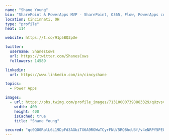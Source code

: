 ```yaml
---
name: "Shane Young"
bio: "SharePoint & PowerApps MVP - SharePoint, O365, Flow, PowerApps consulting? @PowerApps911 | Pure Snark? You found it."
location: Cincinnati, OH
type: "profile"
heat: 114

website: https://t.co/91p5BQ3pUe

twitter:
  username: ShanesCows
  url: https://twitter.com/ShanesCows
  followers: 14589

linkedin:
  url: https://www.linkedin.com/in/cincyshane

topics:
  - Power Apps

images:
  - url: https://pbs.twimg.com/profile_images/713100007398883329/qUzvsvQ3_400x400.jpg
    width: 400
    height: 400
    isCached: true
    title: "Shane Young"

secured: "qc0QO0RalL6L19DpFd3AGbiTX6A9ROWwTCyrFNU/5RQBhcU3f/v4eNRPY5PE8fw/vU2O4HT9yyfMRwmTSG8neCmXG9/PXX8SZt1fV5NNhqYBNUhJa0Sjr6lKprVZbspvJNzGHB631K9Q5oNvWm+M7lEw4pBeuHC06F0mdH8BfYTEQssPF/L1s65TC+Ch7JdDpsC9XBXHXTRyBNCD3eRs7EbmyR8lR8XsQlC+cj4MPyWxIPnSPXmk978MhazK3j2mX7U02pslIyZ128mrfACtR0yWZl46VOSCXO5xnShv5oZWRQOYk49Z+47qzGtBzUUmBg2qLsnVvOvqW4Brkd5nabl2rMtu/3OiA/LeOUpqUYGGz0AayOmMPPtV8ikFn7HFGh+KNogpN23B4Zr8AryD/xz3j1tb1eNuNOtzoBt4p20=;Q1b45EP7uIs46e7JwEjlWw=="
---
```


